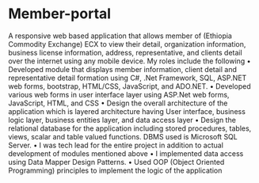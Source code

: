 # Member-portal
A responsive web based application that allows member of (Ethiopia Commodity Exchange) ECX to view their detail, organization information, business license 
information, address, representative, and clients detail over the internet using any mobile device.
My roles include the following
•	Developed module that displays member information, client detail and representative detail formation using C#, .Net Framework, SQL, ASP.NET web forms, 
bootstrap, HTML/CSS, JavaScript, and ADO.NET.
•	Developed various web forms in user interface layer using ASP.Net web forms, JavaScript, HTML, and CSS
•	Design the overall architecture of the application which is layered architecture having User interface, business logic layer, business entities layer, and 
data access layer
•	Design the relational database for the application including stored procedures, tables, views, scalar and table valued functions. DBMS used is Microsoft SQL 
Server.
•	I was tech lead for the entire project in addition to actual development of modules mentioned above
•	I implemented data access using Data Mapper Design Patterns.
•	Used OOP (Object Oriented Programming) principles to implement the logic of the application

